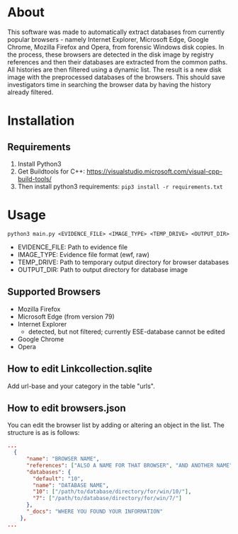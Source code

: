 # About
This software was made to automatically extract databases from currently popular browsers - namely Internet Explorer, 
Microsoft Edge, Google Chrome, Mozilla Firefox and Opera, from forensic Windows disk copies. 
In the process, these browsers are detected in the disk image by registry references
and then their databases are extracted from the common paths. All histories are then filtered using a dynamic list. 
The result is a new disk image with the preprocessed databases of the browsers.
This should save investigators time in searching the browser data by having the history already filtered.

# Installation
## Requirements
1. Install Python3
2. Get Buildtools for C++: https://visualstudio.microsoft.com/visual-cpp-build-tools/
3. Then install python3 requirements:
`pip3 install -r requirements.txt`

# Usage
`python3 main.py <EVIDENCE_FILE> <IMAGE_TYPE> <TEMP_DRIVE> <OUTPUT_DIR>`

- EVIDENCE_FILE: Path to evidence file
- IMAGE_TYPE: Evidence file format (ewf, raw)
- TEMP_DRIVE: Path to temporary output directory for browser databases
- OUTPUT_DIR: Path to output directory for database image

## Supported Browsers
- Mozilla Firefox
- Microsoft Edge (from version 79)
- Internet Explorer
  - detected, but not filtered; currently ESE-database cannot be edited
- Google Chrome
- Opera

## How to edit Linkcollection.sqlite
Add url-base and your category in the table "urls".

## How to edit browsers.json
You can edit the browser list by adding or altering an object in the list. The structure is as is follows:
```json
...
  {
      "name": "BROWSER NAME",
      "references": ["ALSO A NAME FOR THAT BROWSER", "AND ANOTHER NAME"],
      "databases": {
        "default": "10",
        "name": "DATABASE NAME",
        "10": ["/path/to/database/directory/for/win/10/"],
        "7": ["/path/to/database/directory/for/win/7/"]
      },
      "_docs": "WHERE YOU FOUND YOUR INFORMATION"
    },
...
```